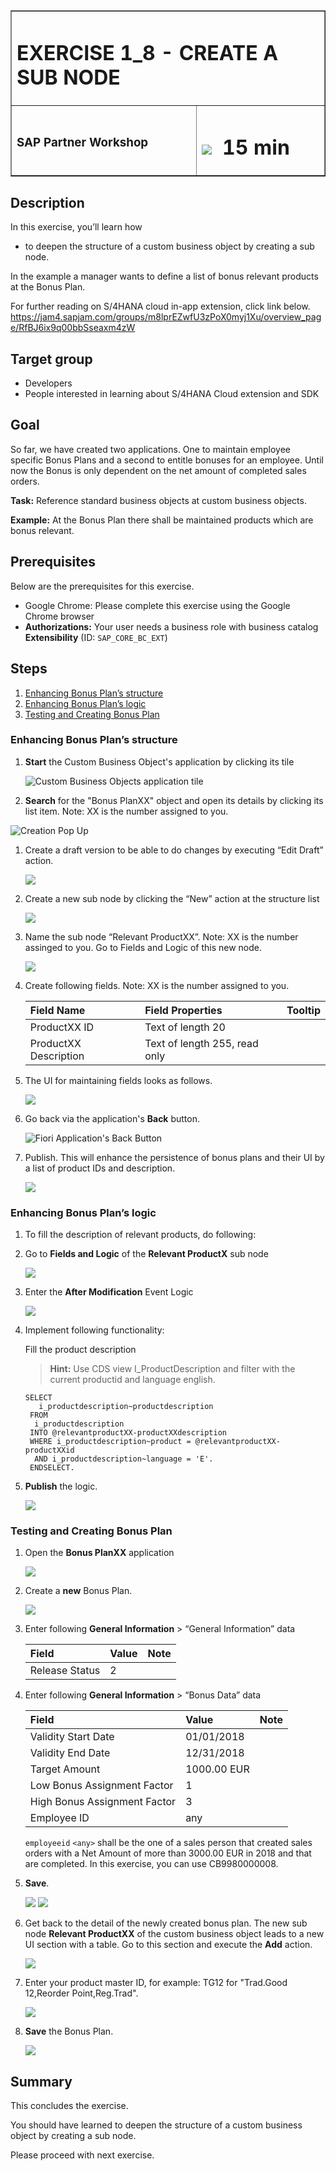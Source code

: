 <table width=100% border=>
<tr><td colspan=2><h1>EXERCISE 1_8 - CREATE A SUB NODE</h1></td></tr>
<tr><td><h3>SAP Partner Workshop</h3></td><td><h1><img src="images/clock.png"> &nbsp;15 min</h1></td></tr>
</table>


## Description
In this exercise, you’ll learn how 

* to deepen the structure of a custom business object by creating a sub node.

In the example a manager wants to define a list of bonus relevant products at the Bonus Plan.


For further reading on S/4HANA cloud in-app extension, click link below.
<https://jam4.sapjam.com/groups/m8lprEZwfU3zPoX0myj1Xu/overview_page/RfBJ6ix9q00bbSseaxm4zW>


## Target group

* Developers
* People interested in learning about S/4HANA Cloud extension and SDK  


## Goal

So far, we have created two applications. One to maintain employee specific Bonus Plans and a second to entitle bonuses for an employee. Until now the Bonus is only dependent on the net amount of completed sales orders.

**Task:** Reference standard business objects at custom business objects.

**Example:** At the Bonus Plan there shall be maintained products which are bonus relevant.


## Prerequisites
  
Below are the prerequisites for this exercise.

* Google Chrome: Please complete this exercise using the Google Chrome browser
* **Authorizations:** Your user needs a business role with business catalog **Extensibility** (ID: `SAP_CORE_BC_EXT`)


## Steps

1. [Enhancing Bonus Plan’s structure](#enhancing-bonus-plan-structure)
1. [Enhancing Bonus Plan’s logic](#enhancing-bonus-plan-logic)
1. [Testing and Creating Bonus Plan](#testing-and-creating-bonus-plan)

### <a name="enhancing-bonus-plan-structure"></a> Enhancing Bonus Plan’s structure

1. **Start** the Custom Business Object's application by clicking its tile 

	![Custom Business Objects application tile](images/1.png) 
	
1. **Search** for the "Bonus PlanXX" object and open its details by clicking its list item. Note: XX is the number assigned to you.

  ![Creation Pop Up](images/2.png) 
  
1. Create a draft version to be able to do changes by executing “Edit Draft” action.

	![](images/3.png) 
	
1. Create a new sub node by clicking the “New” action at the structure list

	![](images/4.png) 

1. Name the sub node “Relevant ProductXX”. Note: XX is the number assinged to you. Go to Fields and Logic of this new node.

	![](images/5.png) 

1. Create following fields. Note: XX is the number assigned to you.

	| Field Name     | Field Properties             | Tooltip     |
	| :------------- | :--------------------------- | :-----------|
	| ProductXX ID     | Text of length 20||   
	| ProductXX Description | Text of length 255, read only    | |


1. The UI for maintaining fields looks as follows. 

	![](images/6.png) 
	
1. Go back via the application's **Back** button. 

	![Fiori Application's Back Button](images/7.png) 
	
1. Publish. This will enhance the persistence of bonus plans and their UI by a list of product IDs and description.

	![](images/8.png) 

### <a name="enhancing-bonus-plan-logic"></a> Enhancing Bonus Plan’s logic

1. To fill the description of relevant products, do following:

1. Go to **Fields and Logic** of the **Relevant ProductX** sub node

	![](images/9.png)

1. Enter the **After Modification** Event Logic

	![](images/10.png) 

1. Implement following functionality:

	Fill the product description

	>**Hint:** Use CDS view I_ProductDescription and filter with the current productid and language english.

	```
	SELECT
	   i_productdescription~productdescription
	 FROM
	  i_productdescription
	 INTO @relevantproductXX-productXXdescription
	 WHERE i_productdescription~product = @relevantproductXX-productXXid
	  AND i_productdescription~language = 'E'.
	 ENDSELECT.
	```

1. **Publish** the logic.

	![](images/14.png) 

### <a name="testing-and-creating-bonus-plan"></a> Testing and Creating Bonus Plan

1. Open the **Bonus PlanXX** application

	![](images/11.png) 

1. Create a **new** Bonus Plan.

	![](images/12.png) 

1. Enter following **General Information** > “General Information” data


	| Field     | Value             | Note    |
	| :------------- | :--------------------------- | :-----------|
	| Release Status     | 2||   


1. Enter following **General Information** > “Bonus Data” data

	| Field     | Value             | Note    |
	| :------------- | :--------------------------- | :-----------|
	| Validity Start Date     | 01/01/2018||   
	| Validity End Date    | 12/31/2018|| 
	| Target Amount    | 1000.00 EUR||  
	| Low Bonus Assignment Factor   | 1||  
	| High Bonus Assignment Factor    | 3||  	| Low Bonus Percentage     | 10|| 	| High Bonus Percentage     | 20|| 
	| Employee ID    | any||  
	
	`employeeid` `<any>` shall be the one of a sales person that created sales orders with a Net Amount of more than 3000.00 EUR in 2018 and that are completed. In this exercise, you can use CB9980000008.

1. **Save**.

	![](images/15.png) 
	![](images/13.png) 

1. Get back to the detail of the newly created bonus plan. The new sub node **Relevant ProductXX** of the custom business object leads to a new UI section with a table. Go to this section and execute the **Add** action. 

	![](images/16.png) 

1. Enter your product master ID, for example: TG12 for "Trad.Good 12,Reorder Point,Reg.Trad".

	![](images/17.png) 
	
1. **Save** the Bonus Plan.

	![](images/18.png)

## Summary
This concludes the exercise. 

You should have learned to deepen the structure of a custom business object by creating a sub node.

Please proceed with next exercise.
